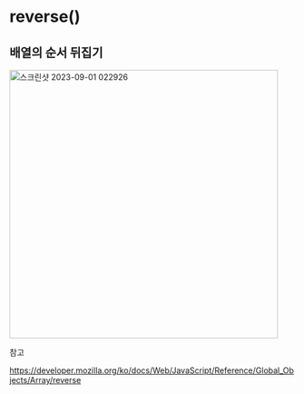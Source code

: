 # reverse()

## 배열의 순서 뒤집기

<img width="473" alt="스크린샷 2023-09-01 022926" src="https://github.com/byunjiin/CodingTest/assets/129635857/f50bf52c-ee4d-41bb-935f-2ec9a3ab614d">

참고

https://developer.mozilla.org/ko/docs/Web/JavaScript/Reference/Global_Objects/Array/reverse
